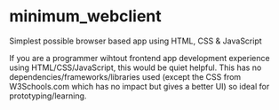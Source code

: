 # minimum_webclient
Simplest possible browser based app using HTML, CSS &amp; JavaScript

If you are a programmer wihtout frontend app development experience using HTML/CSS/JavaScript, this would be quiet helpful.
This has no dependencies/frameworks/libraries used (except the CSS from W3Schools.com which has no impact but gives a better UI)
so ideal for prototyping/learning.
